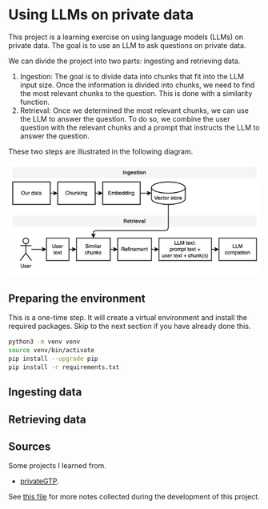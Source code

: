 # Using LLMs on private data

This project is a learning exercise on using language models (LLMs) on private data. The goal is to use an LLM to ask questions on private data.

We can divide the project into two parts: ingesting and retrieving data.

1. Ingestion: The goal is to divide data into chunks that fit into the LLM input size. Once the information is divided into chunks, we need to find the most relevant chunks to the question. This is done with a similarity function.
1. Retrieval: Once we determined the most relevant chunks, we can use the LLM to answer the question. To do so, we combine the user question with the relevant chunks and a prompt that instructs the LLM to answer the question.

These two steps are illustrated in the following diagram.

![Overview](./pics/overview.drawio.png)

## Preparing the environment

This is a one-time step. It will create a virtual environment and install the required packages. Skip to the next section if you have already done this.

```bash
python3 -m venv venv
source venv/bin/activate
pip install --upgrade pip
pip install -r requirements.txt
```

## Ingesting data

## Retrieving data

## Sources

Some projects I learned from.

- [privateGTP](https://github.com/imartinez/privateGPT).

See [this file](./notes.md) for more notes collected during the development of this project.
